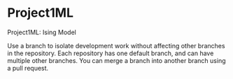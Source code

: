 # Project1ML
Project1ML: Ising Model 

Use a branch to isolate development work without affecting other branches in the repository. 
Each repository has one default branch, and can have multiple other branches. You can merge a 
branch into another branch using a pull request.
